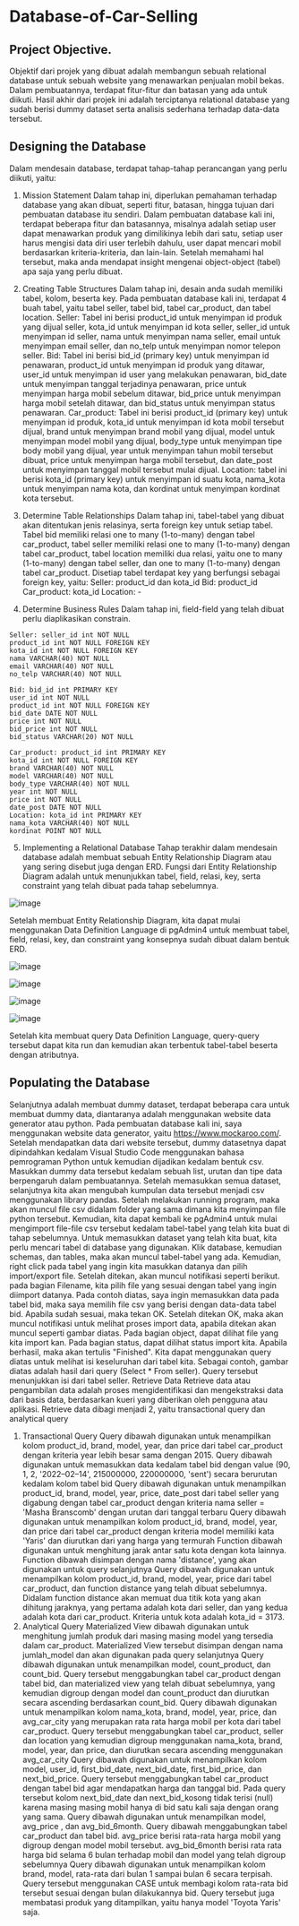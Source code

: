 # Database-of-Car-Selling

## Project Objective.
Objektif dari projek yang dibuat adalah membangun sebuah relational database untuk sebuah website yang menawarkan penjualan mobil bekas. Dalam pembuatannya, terdapat fitur-fitur dan batasan yang ada untuk diikuti. Hasil akhir dari projek ini adalah terciptanya relational database yang sudah berisi dummy dataset serta analisis sederhana terhadap data-data tersebut.

## Designing the Database
Dalam mendesain database, terdapat tahap-tahap perancangan yang perlu diikuti, yaitu:
1. Mission Statement
Dalam tahap ini, diperlukan pemahaman terhadap database yang akan dibuat, seperti fitur, batasan, hingga tujuan dari pembuatan database itu sendiri. Dalam pembuatan database kali ini, terdapat beberapa fitur dan batasannya, misalnya adalah setiap user dapat menawarkan produk yang dimilikinya lebih dari satu, setiap user harus mengisi data diri user terlebih dahulu, user dapat mencari mobil berdasarkan kriteria-kriteria, dan lain-lain. Setelah memahami hal tersebut, maka anda mendapat insight mengenai object-object (tabel) apa saja yang perlu dibuat.

2. Creating Table Structures
Dalam tahap ini, desain anda sudah memiliki tabel, kolom, beserta key. Pada pembuatan database kali ini, terdapat 4 buah tabel, yaitu tabel seller, tabel bid, tabel car_product, dan tabel location.
Seller: Tabel ini berisi product_id untuk menyimpan id produk yang dijual seller, kota_id untuk menyimpan id kota seller, seller_id untuk menyimpan id seller, nama untuk menyimpan nama seller, email untuk menyimpan email seller, dan no_telp untuk menyimpan nomor telepon seller.
Bid: Tabel ini berisi bid_id (primary key) untuk menyimpan id penawaran, product_id untuk menyimpan id produk yang ditawar, user_id untuk menyimpan id user yang melakukan penawaran, bid_date untuk menyimpan tanggal terjadinya penawaran, price untuk menyimpan harga mobil sebelum ditawar, bid_price untuk menyimpan harga mobil setelah ditawar, dan bid_status untuk menyimpan status penawaran.
Car_product: Tabel ini berisi product_id (primary key) untuk menyimpan id produk, kota_id untuk menyimpan id kota mobil tersebut dijual, brand untuk menyimpan brand mobil yang dijual, model untuk menyimpan model mobil yang dijual, body_type untuk menyimpan tipe body mobil yang dijual, year untuk menyimpan tahun mobil tersebut dibuat, price untuk menyimpan harga mobil tersebut, dan date_post untuk menyimpan tanggal mobil tersebut mulai dijual.
Location: tabel ini berisi kota_id (primary key) untuk menyimpan id suatu kota, nama_kota untuk menyimpan nama kota, dan kordinat untuk menyimpan kordinat kota tersebut.

3. Determine Table Relationships
Dalam tahap ini, tabel-tabel yang dibuat akan ditentukan jenis relasinya, serta foreign key untuk setiap tabel. Tabel bid memiliki relasi one to many (1-to-many) dengan tabel car_product, tabel seller memiliki relasi one to many (1-to-many) dengan tabel car_product, tabel location memiliki dua relasi, yaitu one to many (1-to-many) dengan tabel seller, dan one to many (1-to-many) dengan tabel car_product. Disetiap tabel terdapat key yang berfungsi sebagai foreign key, yaitu:
Seller: product_id dan kota_id
Bid: product_id
Car_product: kota_id
Location: -

4. Determine Business Rules
Dalam tahap ini, field-field yang telah dibuat perlu diaplikasikan constrain.
```
Seller: seller_id int NOT NULL
product_id int NOT NULL FOREIGN KEY
kota_id int NOT NULL FOREIGN KEY
nama VARCHAR(40) NOT NULL
email VARCHAR(40) NOT NULL
no_telp VARCHAR(40) NOT NULL
 ```
 ```
Bid: bid_id int PRIMARY KEY
user_id int NOT NULL
product_id int NOT NULL FOREIGN KEY
bid_date DATE NOT NULL
price int NOT NULL
bid_price int NOT NULL
bid_status VARCHAR(20) NOT NULL
```
```
Car_product: product_id int PRIMARY KEY
kota_id int NOT NULL FOREIGN KEY
brand VARCHAR(40) NOT NULL
model VARCHAR(40) NOT NULL
body_type VARCHAR(40) NOT NULL
year int NOT NULL
price int NOT NULL
date_post DATE NOT NULL
Location: kota_id int PRIMARY KEY
nama_kota VARCHAR(40) NOT NULL
kordinat POINT NOT NULL
```

5. Implementing a Relational Database
Tahap terakhir dalam mendesain database adalah membuat sebuah Entity Relationship Diagram atau yang sering disebut juga dengan ERD. Fungsi dari Entity Relationship Diagram adalah untuk menunjukkan tabel, field, relasi, key, serta constraint yang telah dibuat pada tahap sebelumnya.

![image](https://user-images.githubusercontent.com/118685091/230657229-4d070401-55f7-47cf-9b66-747ddfb13955.png)

Setelah membuat Entity Relationship Diagram, kita dapat mulai menggunakan Data Definition Language di pgAdmin4 untuk membuat tabel, field, relasi, key, dan constraint yang konsepnya sudah dibuat dalam bentuk ERD.

![image](https://user-images.githubusercontent.com/118685091/230657417-8250e7be-00c0-4a9a-a02c-d70c9f48bd1d.png)

![image](https://user-images.githubusercontent.com/118685091/230657443-1f1c15f7-6851-4163-9aae-145713f4e486.png)

![image](https://user-images.githubusercontent.com/118685091/230657524-e9f03bc8-1870-4ce6-b801-e512947ff6fa.png)

![image](https://user-images.githubusercontent.com/118685091/230657476-2394946c-bb5f-49a7-8a1f-f333138c6d10.png)


Setelah kita membuat query Data Definition Language, query-query tersebut dapat kita run dan kemudian akan terbentuk tabel-tabel beserta dengan atributnya.

## Populating the Database
Selanjutnya adalah membuat dummy dataset, terdapat beberapa cara untuk membuat dummy data, diantaranya adalah menggunakan website data generator atau python. Pada pembuatan database kali ini, saya menggunakan website data generator, yaitu https://www.mockaroo.com/.
Setelah mendapatkan data dari website tersebut, dummy datasetnya dapat dipindahkan kedalam Visual Studio Code menggunakan bahasa pemrograman Python untuk kemudian dijadikan kedalam bentuk csv. Masukkan dummy data tersebut kedalam sebuah list, urutan dan tipe data berpengaruh dalam pembuatannya.
Setelah memasukkan semua dataset, selanjutnya kita akan mengubah kumpulan data tersebut menjadi csv menggunakan library pandas.
Setelah melakukan running program, maka akan muncul file csv didalam folder yang sama dimana kita menyimpan file python tersebut.
Kemudian, kita dapat kembali ke pgAdmin4 untuk mulai mengimport file-file csv tersebut kedalam tabel-tabel yang telah kita buat di tahap sebelumnya. Untuk memasukkan dataset yang telah kita buat, kita perlu mencari tabel di database yang digunakan. Klik database, kemudian schemas, dan tables, maka akan muncul tabel-tabel yang ada.
Kemudian, right click pada tabel yang ingin kita masukkan datanya dan pilih import/export file.
Setelah ditekan, akan muncul notifikasi seperti berikut.
pada bagian Filename, kita pilih file yang sesuai dengan tabel yang ingin diimport datanya. Pada contoh diatas, saya ingin memasukkan data pada tabel bid, maka saya memilih file csv yang berisi dengan data-data tabel bid. Apabila sudah sesuai, maka tekan OK.
Setelah ditekan OK, maka akan muncul notifikasi untuk melihat proses import data, apabila ditekan akan muncul seperti gambar diatas. Pada bagian object, dapat dilihat file yang kita import kan. Pada bagian status, dapat dilihat status import kita. Apabila berhasil, maka akan tertulis "Finished".
Kita dapat menggunakan query diatas untuk melihat isi keseluruhan dari tabel kita.
Sebagai contoh, gambar diatas adalah hasil dari query (Select * From seller). Query tersebut menunjukkan isi dari tabel seller.
Retrieve Data
Retrieve data atau pengambilan data adalah proses mengidentifikasi dan mengekstraksi data dari basis data, berdasarkan kueri yang diberikan oleh pengguna atau aplikasi. Retrieve data dibagi menjadi 2, yaitu transactional query dan analytical query
1. Transactional Query
Query dibawah digunakan untuk menampilkan kolom product_id, brand, model, year, dan price dari tabel car_product dengan kriteria year lebih besar sama dengan 2015.
Query dibawah digunakan untuk memasukkan data kedalam tabel bid dengan value (90, 1, 2, '2022–02–14', 215000000, 220000000, 'sent') secara berurutan kedalam kolom tabel bid
Query dibawah digunakan untuk menampilkan product_id, brand, model, year, price, date_post dari tabel seller yang digabung dengan tabel car_product dengan kriteria nama seller = 'Masha Branscomb' dengan urutan dari tanggal terbaru
Query dibawah digunakan untuk menampilkan kolom product_id, brand, model, year, dan price dari tabel car_product dengan kriteria model memiliki kata 'Yaris' dan diurutkan dari yang harga yang termurah
Function dibawah digunakan untuk menghitung jarak antar satu kota dengan kota lainnya. Function dibawah disimpan dengan nama 'distance', yang akan digunakan untuk query selanjutnya
Query dibawah digunakan untuk menampilkan kolom product_id, brand, model, year, price dari tabel car_product, dan function distance yang telah dibuat sebelumnya. Didalam function distance akan memuat dua titik kota yang akan dihitung jaraknya, yang pertama adalah kota dari seller, dan yang kedua adalah kota dari car_product. Kriteria untuk kota adalah kota_id = 3173.
2. Analytical Query
Materialized View dibawah digunakan untuk menghitung jumlah produk dari masing masing model yang tersedia dalam car_product. Materialized View tersebut disimpan dengan nama jumlah_model dan akan digunakan pada query selanjutnya
Query dibawah digunakan untuk menampilkan model, count_product, dan count_bid. Query tersebut menggabungkan tabel car_product dengan tabel bid, dan materialized view yang telah dibuat sebelumnya, yang kemudian digroup dengan model dan count_product dan diurutkan secara ascending berdasarkan count_bid.
Query dibawah digunakan untuk menampilkan kolom nama_kota, brand, model, year, price, dan avg_car_city yang merupakan rata rata harga mobil per kota dari tabel car_product. Query tersebut menggabungkan tabel car_product, seller dan location yang kemudian digroup menggunakan nama_kota, brand, model, year, dan price, dan diurutkan secara ascending menggunakan avg_car_city
Query dibawah digunakan untuk menampilkan kolom model, user_id, first_bid_date, next_bid_date, first_bid_price, dan next_bid_price. Query tersebut menggabungkan tabel car_product dengan tabel bid agar mendapatkan harga dan tanggal bid. Pada query tersebut kolom next_bid_date dan next_bid_kosong tidak terisi (null) karena masing masing mobil hanya di bid satu kali saja dengan orang yang sama.
Query dibawah digunakan untuk menampilkan model, avg_price , dan avg_bid_6month. Query dibawah menggabungkan tabel car_product dan tabel bid. avg_price berisi rata-rata harga mobil yang digroup dengan model mobil tersebut. avg_bid_6month berisi rata rata harga bid selama 6 bulan terhadap mobil dan model yang telah digroup sebelumnya
Query dibawah digunakan untuk menampilkan kolom brand, model, rata-rata dari bulan 1 sampai bulan 6 secara terpisah. Query tersebut menggunakan CASE untuk membagi kolom rata-rata bid tersebut sesuai dengan bulan dilakukannya bid. Query tersebut juga membatasi produk yang ditampilkan, yaitu hanya model 'Toyota Yaris' saja.
